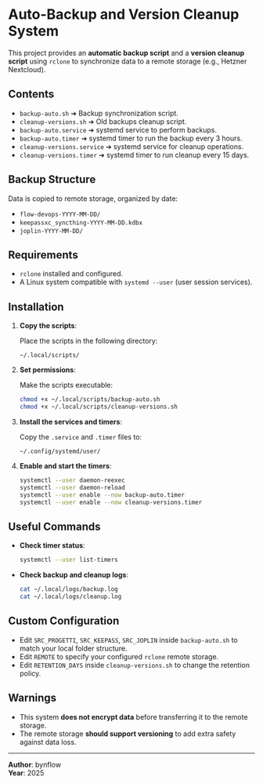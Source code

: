 # Auto-Backup and Version Cleanup System

This project provides an **automatic backup script** and a **version cleanup script** using `rclone` to synchronize data to a remote storage (e.g., Hetzner Nextcloud).

## Contents

- `backup-auto.sh` ➔ Backup synchronization script.
- `cleanup-versions.sh` ➔ Old backups cleanup script.
- `backup-auto.service` ➔ systemd service to perform backups.
- `backup-auto.timer` ➔ systemd timer to run the backup every 3 hours.
- `cleanup-versions.service` ➔ systemd service for cleanup operations.
- `cleanup-versions.timer` ➔ systemd timer to run cleanup every 15 days.

## Backup Structure

Data is copied to remote storage, organized by date:

- `flow-devops-YYYY-MM-DD/`
- `keepassxc_syncthing-YYYY-MM-DD.kdbx`
- `joplin-YYYY-MM-DD/`

## Requirements

- `rclone` installed and configured.
- A Linux system compatible with `systemd --user` (user session services).

## Installation

1. **Copy the scripts**:

   Place the scripts in the following directory:

   ```
   ~/.local/scripts/
   ```

2. **Set permissions**:

   Make the scripts executable:

   ```bash
   chmod +x ~/.local/scripts/backup-auto.sh
   chmod +x ~/.local/scripts/cleanup-versions.sh
   ```

3. **Install the services and timers**:

   Copy the `.service` and `.timer` files to:

   ```
   ~/.config/systemd/user/
   ```

4. **Enable and start the timers**:

   ```bash
   systemctl --user daemon-reexec
   systemctl --user daemon-reload
   systemctl --user enable --now backup-auto.timer
   systemctl --user enable --now cleanup-versions.timer
   ```

## Useful Commands

- **Check timer status**:

  ```bash
  systemctl --user list-timers
  ```

- **Check backup and cleanup logs**:

  ```bash
  cat ~/.local/logs/backup.log
  cat ~/.local/logs/cleanup.log
  ```

## Custom Configuration

- Edit `SRC_PROGETTI`, `SRC_KEEPASS`, `SRC_JOPLIN` inside `backup-auto.sh` to match your local folder structure.
- Edit `REMOTE` to specify your configured `rclone` remote storage.
- Edit `RETENTION_DAYS` inside `cleanup-versions.sh` to change the retention policy.

## Warnings

- This system **does not encrypt data** before transferring it to the remote storage.
- The remote storage **should support versioning** to add extra safety against data loss.

---

**Author**: bynflow  
**Year**: 2025


